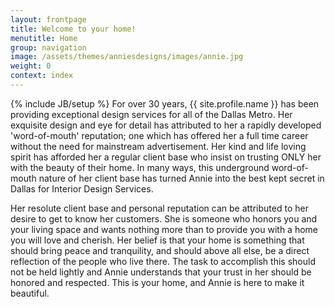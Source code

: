 ```yaml
---
layout: frontpage
title: Welcome to your home!
menutitle: Home
group: navigation
image: /assets/themes/anniesdesigns/images/annie.jpg
weight: 0
context: index
---
```

{% include JB/setup %}
For over 30 years, {{ site.profile.name }} has been providing exceptional design
services for all of the Dallas Metro.  Her exquisite design and eye for detail
has attributed to her a rapidly developed 'word-of-mouth' reputation; one which
has offered her a full time career without the need for mainstream advertisement.
Her kind and life loving spirit has afforded her a regular client base who insist
on trusting ONLY her with the beauty of their home. In many ways, this underground
word-of-mouth nature of her client base has turned Annie into the best kept secret
in Dallas for Interior Design Services.

Her resolute client base and personal reputation can be attributed to her desire
to get to know her customers.  She is someone who honors you and your living
space and wants nothing more than to provide you with a home you will love and
cherish.  Her belief is that your home is something that should bring peace and
tranquility, and should above all else, be a direct reflection of the people who
live there.  The task to accomplish this should not be held lightly and Annie
understands that your trust in her should be honored and respected.  This is
your home, and Annie is here to make it beautiful.
